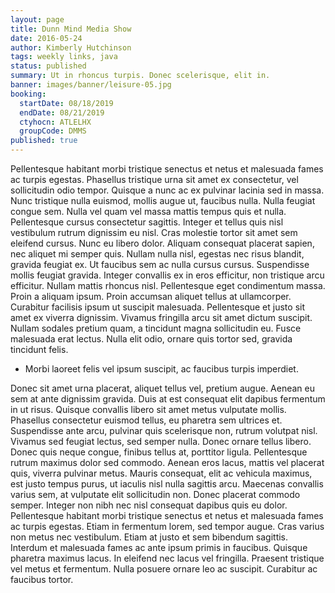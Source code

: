 ```yaml
---
layout: page
title: Dunn Mind Media Show
date: 2016-05-24
author: Kimberly Hutchinson
tags: weekly links, java
status: published
summary: Ut in rhoncus turpis. Donec scelerisque, elit in.
banner: images/banner/leisure-05.jpg
booking:
  startDate: 08/18/2019
  endDate: 08/21/2019
  ctyhocn: ATLELHX
  groupCode: DMMS
published: true
---
```

Pellentesque habitant morbi tristique senectus et netus et malesuada fames ac turpis egestas. Phasellus tristique urna sit amet ex consectetur, vel sollicitudin odio tempor. Quisque a nunc ac ex pulvinar lacinia sed in massa. Nunc tristique nulla euismod, mollis augue ut, faucibus nulla. Nulla feugiat congue sem. Nulla vel quam vel massa mattis tempus quis et nulla. Pellentesque cursus consectetur sagittis. Integer et tellus quis nisl vestibulum rutrum dignissim eu nisl. Cras molestie tortor sit amet sem eleifend cursus.
Nunc eu libero dolor. Aliquam consequat placerat sapien, nec aliquet mi semper quis. Nullam nulla nisl, egestas nec risus blandit, gravida feugiat ex. Ut faucibus sem ac nulla cursus cursus. Suspendisse mollis feugiat gravida. Integer convallis ex in eros efficitur, non tristique arcu efficitur. Nullam mattis rhoncus nisl. Pellentesque eget condimentum massa. Proin a aliquam ipsum. Proin accumsan aliquet tellus at ullamcorper. Curabitur facilisis ipsum ut suscipit malesuada. Pellentesque et justo sit amet ex viverra dignissim. Vivamus fringilla arcu sit amet dictum suscipit. Nullam sodales pretium quam, a tincidunt magna sollicitudin eu. Fusce malesuada erat lectus. Nulla elit odio, ornare quis tortor sed, gravida tincidunt felis.

* Morbi laoreet felis vel ipsum suscipit, ac faucibus turpis imperdiet.

Donec sit amet urna placerat, aliquet tellus vel, pretium augue. Aenean eu sem at ante dignissim gravida. Duis at est consequat elit dapibus fermentum in ut risus. Quisque convallis libero sit amet metus vulputate mollis. Phasellus consectetur euismod tellus, eu pharetra sem ultrices et. Suspendisse ante arcu, pulvinar quis scelerisque non, rutrum volutpat nisl. Vivamus sed feugiat lectus, sed semper nulla. Donec ornare tellus libero. Donec quis neque congue, finibus tellus at, porttitor ligula. Pellentesque rutrum maximus dolor sed commodo. Aenean eros lacus, mattis vel placerat quis, viverra pulvinar metus. Mauris consequat, elit ac vehicula maximus, est justo tempus purus, ut iaculis nisl nulla sagittis arcu. Maecenas convallis varius sem, at vulputate elit sollicitudin non. Donec placerat commodo semper.
Integer non nibh nec nisl consequat dapibus quis eu dolor. Pellentesque habitant morbi tristique senectus et netus et malesuada fames ac turpis egestas. Etiam in fermentum lorem, sed tempor augue. Cras varius non metus nec vestibulum. Etiam at justo et sem bibendum sagittis. Interdum et malesuada fames ac ante ipsum primis in faucibus. Quisque pharetra maximus lacus. In eleifend nec lacus vel fringilla. Praesent tristique vel metus et fermentum. Nulla posuere ornare leo ac suscipit. Curabitur ac faucibus tortor.
